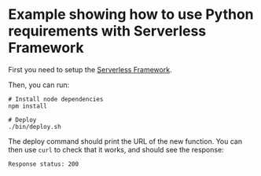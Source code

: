 # Example showing how to use Python requirements with Serverless Framework

First you need to setup the [Serverless Framework](https://www.serverless.com/framework/docs/getting-started).

Then, you can run:

```
# Install node dependencies
npm install

# Deploy
./bin/deploy.sh
```

The deploy command should print the URL of the new function. You can then use `curl` to check that it works, and should see the response:

```
Response status: 200
```
